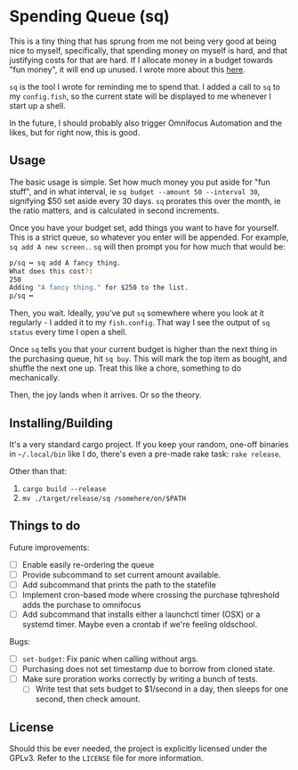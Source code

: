 # Spending Queue (sq)

This is a tiny thing that has sprung from me not being very good at being nice
to myself, specifically, that spending money on myself is hard, and that
justifying costs for that are hard. If I allocate money in a budget towards "fun
money", it will end up unused. I wrote more about this
[here](https://rambling.malignat.us/2020-06-18/decoupling-purchasing-and-joy).

`sq` is the tool I wrote for reminding me to spend that. I added a call to `sq`
to my `config.fish`, so the current state will be displayed to me whenever I
start up a shell.

In the future, I should probably also trigger Omnifocus Automation and the
likes, but for right now, this is good.

## Usage

The basic usage is simple. Set how much money you put aside for "fun stuff", and
in what interval, ie `sq budget --amount 50 --interval 30`, signifying $50 set
aside every 30 days. `sq` prorates this over the month, ie the ratio matters,
and is calculated in second increments.

Once you have your budget set, add things you want to have for yourself. This is
a strict queue, so whatever you enter will be appended. For example, `sq add A
new screen.`. `sq` will then prompt you for how much that would be:

```bash
p/sq ╍ sq add A fancy thing.
What does this cost?:
250
Adding "A fancy thing." for $250 to the list.
p/sq ╍
```

Then, you wait. Ideally, you've put `sq` somewhere where you look at it
regularly - I added it to my `fish.config`. That way I see the output of `sq
status` every time I open a shell.

Once `sq` tells you that your current budget is higher than the next thing in
the purchasing queue, hit `sq buy`. This will mark the top item as bought, and
shuffle the next one up. Treat this like a chore, something to do mechanically.

Then, the joy lands when it arrives. Or so the theory.


## Installing/Building

It's a very standard cargo project. If you keep your random, one-off binaries in
`~/.local/bin` like I do, there's even a pre-made rake task: `rake release`.

Other than that:

1. `cargo build --release`
2. `mv ./target/release/sq /somehere/on/$PATH`

## Things to do

Future improvements:

- [ ] Enable easily re-ordering the queue
- [ ] Provide subcommand to set current amount available.
- [ ] Add subcommand that prints the path to the statefile
- [ ] Implement cron-based mode where crossing the purchase tqhreshold adds the
      purchase to omnifocus
- [ ] Add subcommand that installs either a launchctl timer (OSX) or a systemd
      timer. Maybe even a crontab if we're feeling oldschool.

Bugs:
- [ ] `set-budget`: Fix panic when calling without args.
- [ ] Purchasing does not set timestamp due to borrow from cloned state.
- [ ] Make sure proration works correctly by writing a bunch of tests.
  - [ ] Write test that sets budget to $1/second in a day, then sleeps for one
        second, then check amount.

## License

Should this be ever needed, the project is explicitly licensed under the
GPLv3. Refer to the `LICENSE` file for more information.

